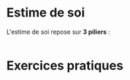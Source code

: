 <!-- Title: Estime de soi
     Menu: Pour les psychologues / Estime de soi
     Created: 2023-05-30 -->

# Estime de soi

L'estime de soi repose sur **3 piliers** :

<img class="schema" src="/static/psycho/estime1.svg" alt="" />

# Exercices pratiques

<img class="schema" src="/static/psycho/estime2.svg" alt="" />
